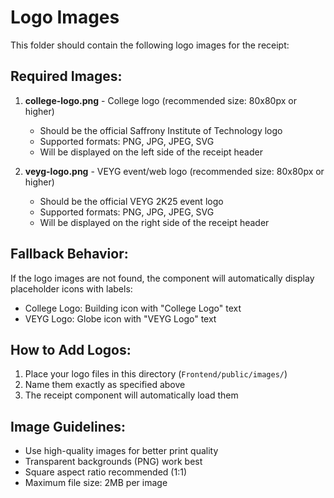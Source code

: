 # Logo Images

This folder should contain the following logo images for the receipt:

## Required Images:

1. **college-logo.png** - College logo (recommended size: 80x80px or higher)

   - Should be the official Saffrony Institute of Technology logo
   - Supported formats: PNG, JPG, JPEG, SVG
   - Will be displayed on the left side of the receipt header

2. **veyg-logo.png** - VEYG event/web logo (recommended size: 80x80px or higher)
   - Should be the official VEYG 2K25 event logo
   - Supported formats: PNG, JPG, JPEG, SVG
   - Will be displayed on the right side of the receipt header

## Fallback Behavior:

If the logo images are not found, the component will automatically display placeholder icons with labels:

- College Logo: Building icon with "College Logo" text
- VEYG Logo: Globe icon with "VEYG Logo" text

## How to Add Logos:

1. Place your logo files in this directory (`Frontend/public/images/`)
2. Name them exactly as specified above
3. The receipt component will automatically load them

## Image Guidelines:

- Use high-quality images for better print quality
- Transparent backgrounds (PNG) work best
- Square aspect ratio recommended (1:1)
- Maximum file size: 2MB per image
